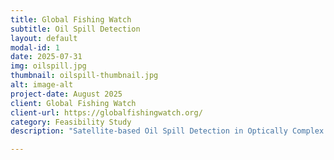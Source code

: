 ```yaml
---
title: Global Fishing Watch
subtitle: Oil Spill Detection
layout: default
modal-id: 1
date: 2025-07-31
img: oilspill.jpg
thumbnail: oilspill-thumbnail.jpg
alt: image-alt
project-date: August 2025
client: Global Fishing Watch
client-url: https://globalfishingwatch.org/
category: Feasibility Study
description: "Satellite-based Oil Spill Detection in Optically Complex Waters: A Feasibility Study for Argentina"

---
```

